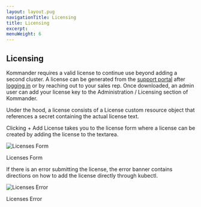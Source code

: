 ```yaml
---
layout: layout.pug
navigationTitle: Licensing
title: Licensing
excerpt:
menuWeight: 6
---
```


## Licensing

Kommander requires a valid license to continue use beyond adding a second cluster. A license can be generated from the [support portal][support_downloads] after [logging in][support_login] or by reaching out to your sales rep. Once downloaded, an admin user can add your license key to the Administration / Licensing section of Kommander.

Under the hood, a license consists of a License custom resource object that references a secret containing the actual license text.

Clicking + Add License takes you to the license form where a license can be created by adding the license to the textarea.

![Licenses Form](/ksphere/kommander/img/Licenses-form.png)

Licenses Form

If there is an error submitting the license, the error banner contains directions on how to add the license directly through kubectl.

![Licenses Error](/ksphere/kommander/img/Licenses-error.png)

Licenses Error

[support_downloads]: https://support.d2iq.com/s/downloads
[support_login]: https://support.d2iq.com/s/login/
